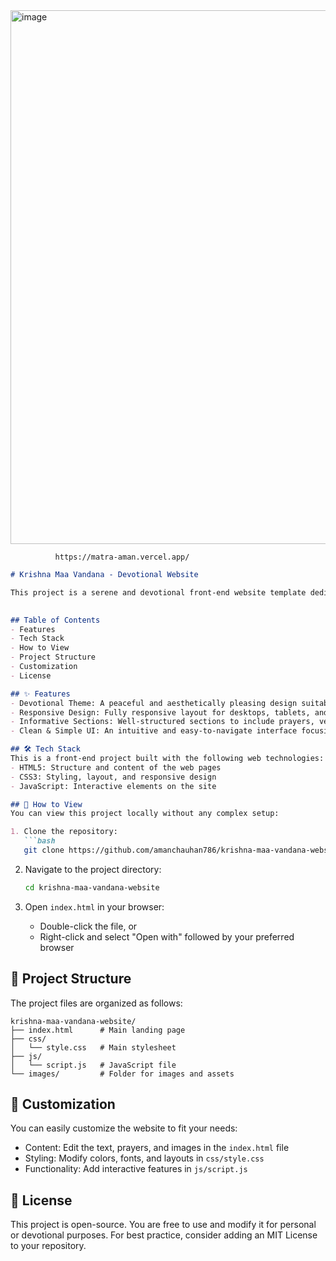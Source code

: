 <img width="1545" height="854" alt="image" src="https://github.com/user-attachments/assets/6d02f350-e2c4-4e59-b51c-00f1c0c04c95" />

              https://matra-aman.vercel.app/


````markdown
# Krishna Maa Vandana - Devotional Website  

This project is a serene and devotional front-end website template dedicated to "Krishna Maa Vandana." It is designed to provide a peaceful and spiritual online space for devotees.  
 

## Table of Contents  
- Features  
- Tech Stack  
- How to View  
- Project Structure  
- Customization  
- License  

## ✨ Features  
- Devotional Theme: A peaceful and aesthetically pleasing design suitable for a spiritual or devotional website.  
- Responsive Design: Fully responsive layout for desktops, tablets, and mobile devices.  
- Informative Sections: Well-structured sections to include prayers, verses, and devotional content.  
- Clean & Simple UI: An intuitive and easy-to-navigate interface focusing on spirituality.  

## 🛠️ Tech Stack  
This is a front-end project built with the following web technologies:  
- HTML5: Structure and content of the web pages  
- CSS3: Styling, layout, and responsive design  
- JavaScript: Interactive elements on the site  

## 🚀 How to View  
You can view this project locally without any complex setup:  

1. Clone the repository:  
   ```bash
   git clone https://github.com/amanchauhan786/krishna-maa-vandana-website.git
````

2. Navigate to the project directory:

   ```bash
   cd krishna-maa-vandana-website
   ```

3. Open `index.html` in your browser:

   * Double-click the file, or
   * Right-click and select "Open with" followed by your preferred browser

## 📁 Project Structure

The project files are organized as follows:

```
krishna-maa-vandana-website/
├── index.html      # Main landing page  
├── css/  
│   └── style.css   # Main stylesheet  
├── js/  
│   └── script.js   # JavaScript file  
└── images/         # Folder for images and assets  
```

## 🎨 Customization

You can easily customize the website to fit your needs:

* Content: Edit the text, prayers, and images in the `index.html` file
* Styling: Modify colors, fonts, and layouts in `css/style.css`
* Functionality: Add interactive features in `js/script.js`

## 📄 License

This project is open-source. You are free to use and modify it for personal or devotional purposes. For best practice, consider adding an MIT License to your repository.

```

